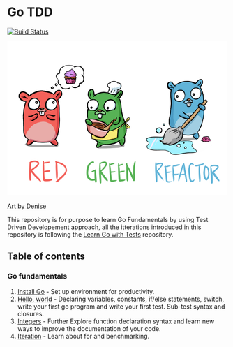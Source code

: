 # Go TDD 
[![Build Status](https://travis-ci.com/medmes/go-tdd.svg?branch=master)](https://travis-ci.com/medmes/go-tdd)

<p align="center">
  <img src="red-green-blue-gophers-smaller.png" />
</p>

[Art by Denise](https://twitter.com/deniseyu21)

This repository is for purpose to learn Go Fundamentals by using Test Driven Developement approach, all the itterations introduced in this 
repository is following the [Learn Go with Tests](https://github.com/quii/learn-go-with-tests/) repository.


## Table of contents

### Go fundamentals

1. [Install Go](install-go.md) - Set up environment for productivity.
2. [Hello, world](src/hello) - Declaring variables, constants, if/else statements, switch, write your first go program and write your first test. Sub-test syntax and closures.
3. [Integers](src/integers) - Further Explore function declaration syntax and learn new ways to improve the documentation of your code.
4. [Iteration](src/iteration) - Learn about for and benchmarking.
